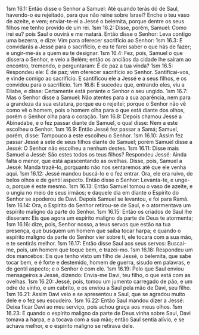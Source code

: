 1sm 16.1: Então disse o Senhor a Samuel: Até quando terás dó de Saul, havendo-o eu rejeitado, para que não reine sobre Israel? Enche o teu vaso de azeite, e vem; enviar-te-ei a Jessé o belemita, porque dentre os seus filhos me tenho provido de um rei.
1sm 16.2: Disse, porém, Samuel: Como irei eu? pois Saul o ouvirá e me matará. Então disse o Senhor: Leva contigo uma bezerra, e dize: Vim para oferecer sacrifício ao Senhor:
1sm 16.3: E convidarás a Jessé para o sacrifício, e eu te farei saber o que hás de fazer; e ungir-me-ás a quem eu te designar.
1sm 16.4: Fez, pois, Samuel o que dissera o Senhor, e veio a Belém; então os anciãos da cidade lhe saíram ao encontro, tremendo, e perguntaram: É de paz a tua vinda?
1sm 16.5: Respondeu ele: É de paz; vim oferecer sacrifício ao Senhor. Santificai-vos, e vinde comigo ao sacrifício. E santificou ele a Jessé e a seus filhos, e os convidou para o sacrifício.
1sm 16.6: E sucedeu que, entrando eles, viu a Eliabe, e disse: Certamente está perante o Senhor o seu ungido.
1sm 16.7: Mas o Senhor disse a Samuel: Não atentes para a sua aparência, nem para a grandeza da sua estatura, porque eu o rejeitei; porque o Senhor não vê como vê o homem, pois o homem olha para o que está diante dos olhos, porém o Senhor olha para o coração.
1sm 16.8: Depois chamou Jessé a Abinadabe, e o fez passar diante de Samuel, o qual disse: Nem a este escolheu o Senhor.
1sm 16.9: Então Jessé fez passar a Samá; Samuel, porém, disse: Tampouco a este escolheu o Senhor.
1sm 16.10: Assim fez passar Jessé a sete de seus filhos diante de Samuel; porém Samuel disse a Jessé: O Senhor não escolheu a nenhum destes.
1sm 16.11: Disse mais Samuel a Jessé: São estes todos os teus filhos? Respondeu Jessé: Ainda falta o menor, que está apascentando as ovelhas. Disse, pois, Samuel a Jessé: Manda trazê-lo, porquanto não nos sentaremos até que ele venha aqui.
1sm 16.12: Jessé mandou buscá-lo e o fez entrar. Ora, ele era ruivo, de belos olhos e de gentil aspecto. Então disse o Senhor: Levanta-te, e unge-o, porque é este mesmo.
1sm 16.13: Então Samuel tomou o vaso de azeite, e o ungiu no meio de seus irmãos; e daquele dia em diante o Espírito do Senhor se apoderou de Davi. Depois Samuel se levantou, e foi para Ramá.
1sm 16.14: Ora, o Espírito do Senhor retirou-se de Saul, e o atormentava um espírito maligno da parte do Senhor.
1sm 16.15: Então os criados de Saul lhe disseram: Eis que agora um espírito maligno da parte de Deus te atormenta;
1sm 16.16: dize, pois, Senhor nosso, a teus servos que estão na tua presença, que busquem um homem que saiba tocar harpa; e quando o espírito maligno da parte do Senhor vier sobre ti, ele tocara com a sua mão, e te sentirás melhor.
1sm 16.17: Então disse Saul aos seus servos: Buscai-me, pois, um homem que toque bem, e trazei-mo.
1sm 16.18: Respondeu um dos mancebos: Eis que tenho visto um filho de Jessé, o belemita, que sabe tocar bem, e é forte e destemido, homem de guerra, sisudo em palavras, e de gentil aspecto; e o Senhor é com ele.
1sm 16.19: Pelo que Saul enviou mensageiros a Jessé, dizendo: Envia-me Davi, teu filho, o que está com as ovelhas.
1sm 16.20: Jessé, pois, tomou um jumento carregado de pão, e um odre de vinho, e um cabrito, e os enviou a Saul pela mão de Davi, seu filho.
1sm 16.21: Assim Davi veio e se apresentou a Saul, que se agradou muito dele e o fez seu escudeiro.
1sm 16.22: Então Saul mandou dizer a Jessé: Deixa ficar Davi ao meu serviço, pois achou graça aos meus olhos.
1sm 16.23: E quando o espírito maligno da parte de Deus vinha sobre Saul, Davi tomava a harpa, e a tocava com a sua mão; então Saul sentia alívio, e se achava melhor, e o espírito maligno se retirava dele.
